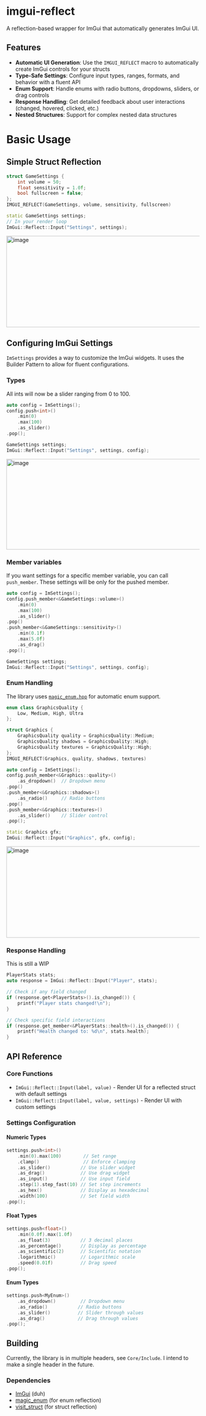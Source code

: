 # imgui-reflect

A reflection-based wrapper for ImGui that automatically generates ImGui UI.

## Features

- **Automatic UI Generation**: Use the `IMGUI_REFLECT` macro to automatically create ImGui controls for your structs
- **Type-Safe Settings**: Configure input types, ranges, formats, and behavior with a fluent API
- **Enum Support**: Handle enums with radio buttons, dropdowns, sliders, or drag controls
- **Response Handling**: Get detailed feedback about user interactions (changed, hovered, clicked, etc.)
- **Nested Structures**: Support for complex nested data structures

# Basic Usage
## Simple Struct Reflection
```cpp
struct GameSettings {
    int volume = 50;
    float sensitivity = 1.0f;
    bool fullscreen = false;
};
IMGUI_REFLECT(GameSettings, volume, sensitivity, fullscreen)

static GameSettings settings;
// In your render loop
ImGui::Reflect::Input("Settings", settings);
```

<img width="604" height="238" alt="image" src="https://github.com/user-attachments/assets/b9d7d7fd-c13f-49c2-9e6b-48c6a443d5f6" />


## Configuring ImGui Settings

``ImSettings`` provides a way to customize the ImGui widgets. It uses the Builder Pattern to allow for fluent configurations.

### Types

All ints will now be a slider ranging from 0 to 100.

```cpp
auto config = ImSettings();
config.push<int>()
    .min(0)
    .max(100)
    .as_slider()
.pop();

GameSettings settings;
ImGui::Reflect::Input("Settings", settings, config);
```

<img width="602" height="236" alt="image" src="https://github.com/user-attachments/assets/5ac0e439-8021-49f9-876e-5ef7be06e214" />

### Member variables

If you want settings for a specific member variable, you can call ``push_member``. These settings will be only for the pushed member.

```cpp
auto config = ImSettings();
config.push_member<&GameSettings::volume>()
    .min(0)
    .max(100)
    .as_slider()
.pop()
.push_member<&GameSettings::sensitivity>()
    .min(0.1f)
    .max(5.0f)
    .as_drag()
.pop();

GameSettings settings;
ImGui::Reflect::Input("Settings", settings, config);
```

### Enum Handling

The library uses [``magic_enum.hpp``](https://github.com/Neargye/magic_enum) for automatic enum support.

```cpp
enum class GraphicsQuality {
    Low, Medium, High, Ultra
};

struct Graphics {
    GraphicsQuality quality = GraphicsQuality::Medium;
    GraphicsQuality shadows = GraphicsQuality::High;
    GraphicsQuality textures = GraphicsQuality::High;
};
IMGUI_REFLECT(Graphics, quality, shadows, textures)

auto config = ImSettings();
config.push_member<&Graphics::quality>()
    .as_dropdown()  // Dropdown menu
.pop()
.push_member<&Graphics::shadows>()
    .as_radio()     // Radio buttons
.pop()
.push_member<&Graphics::textures>()
    .as_slider()    // Slider control
.pop();

static Graphics gfx;
ImGui::Reflect::Input("Graphics", gfx, config);
```

<img width="604" height="238" alt="image" src="https://github.com/user-attachments/assets/1f0e5b6e-1e03-4e44-9fb2-bfcddd08ed48" />


### Response Handling

This is still a WIP

```cpp
PlayerStats stats;
auto response = ImGui::Reflect::Input("Player", stats);

// Check if any field changed
if (response.get<PlayerStats>().is_changed()) {
    printf("Player stats changed!\n");
}

// Check specific field interactions
if (response.get_member<&PlayerStats::health>().is_changed()) {
    printf("Health changed to: %d\n", stats.health);
}
```

## API Reference

### Core Functions

- `ImGui::Reflect::Input(label, value)` - Render UI for a reflected struct with default settings
- `ImGui::Reflect::Input(label, value, settings)` - Render UI with custom settings

### Settings Configuration

#### Numeric Types
```cpp
settings.push<int>()
    .min(0).max(100)        // Set range
    .clamp()                // Enforce clamping
    .as_slider()           // Use slider widget
    .as_drag()             // Use drag widget  
    .as_input()            // Use input field
    .step(1).step_fast(10) // Set step increments
    .as_hex()              // Display as hexadecimal
    .width(100)            // Set field width
.pop();
```

#### Float Types
```cpp
settings.push<float>()
    .min(0.0f).max(1.0f)
    .as_float(3)           // 3 decimal places
    .as_percentage()       // Display as percentage
    .as_scientific(2)      // Scientific notation
    .logarithmic()         // Logarithmic scale
    .speed(0.01f)          // Drag speed
.pop();
```

#### Enum Types
```cpp
settings.push<MyEnum>()
    .as_dropdown()         // Dropdown menu
    .as_radio()           // Radio buttons
    .as_slider()          // Slider through values
    .as_drag()            // Drag through values
.pop();
```

## Building

Currently, the library is in multiple headers, see ``Core/Include``. I intend to make a single header in the future.

### Dependencies
- [ImGui](https://github.com/ocornut/imgui) (duh)
- [magic_enum](https://github.com/Neargye/magic_enum) (for enum reflection)
- [visit_struct](https://github.com/cbeck88/visit_struct) (for struct reflection)
